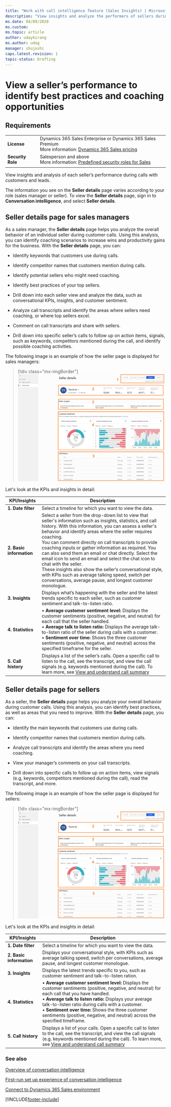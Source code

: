 ```yaml
---
title: "Work with call intelligence feature (Sales Insights) | MicrosoftDocs"
description: "View insights and analyze the performers of sellers during calls with customer to improve sales and generate revenue."
ms.date: 04/09/2020
ms.custom: 
ms.topic: article
author: udaykirang
ms.author: udag
manager: shujoshi
caps.latest.revision: 1
topic-status: Drafting
---
```

# View a seller’s performance to identify best practices and coaching opportunities  

## Requirements
|  | |
|-----------------------|---------|
| **License** | Dynamics 365 Sales Enterprise or Dynamics 365 Sales Premium <br>More information: [Dynamics 365 Sales pricing](https://dynamics.microsoft.com/sales/pricing/) |
| **Security Role** | Salesperson and above <br>  More information: [Predefined security roles for Sales](security-roles-for-sales.md)|
|||


View insights and analysis of each seller’s performance during calls with customers and leads. 

The information you see on the **Seller details** page varies according to your role (sales manager or seller). To view the **Seller details** page, sign in to **Conversation intelligence**, and select **Seller details**.

## Seller details page for sales managers

As a sales manager, the **Seller details** page helps you analyze the overall behavior of an individual seller during customer calls. Using this analysis, you can identify coaching scenarios to increase wins and productivity gains for the business. With the **Seller details** page, you can:

- Identify keywords that customers use during calls.

- Identify competitor names that customers mention during calls.

- Identify potential sellers who might need coaching.

- Identify best practices of your top sellers.

- Drill down into each seller view and analyze the data, such as conversational KPIs, insights, and customer sentiment.

- Analyze call transcripts and identify the areas where sellers need coaching, or where top sellers excel.

- Comment on call transcripts and share with sellers.

- Drill down into specific seller’s calls to follow up on action items, signals, such as keywords, competitors mentioned during the call, and identify possible coaching activities.

The following image is an example of how the seller page is displayed for sales managers:

> [!div class="mx-imgBorder"]
> ![Conversation intelligence seller details view for managers](media/si-app-seller-details-managers.png "Conversation intelligence seller details view for managers")

Let's look at the KPIs and insights in detail:

|KPI/Insights|Description|
|------------|-----------|
|**1. Date filter**|Select a timeline for which you want to view the data.|
|**2. Basic information**|Select a seller from the drop-down list to view that seller's information such as insights, statistics, and call history. With this information, you can assess a seller's behavior and identify areas where the seller requires coaching.<br>You can comment directly on call transcripts to provide coaching inputs or gather information as required. You can also send them an email or chat directly. Select the email icon to send an email and select the chat icon to chat with the seller.<br>These insights also show the seller’s conversational style, with KPIs such as average talking speed, switch per conversations, average pause, and longest customer monologue.|
|**3. Insights**|Displays what’s happening with the seller and the latest trends specific to each seller, such as customer sentiment and talk-to-listen ratio.|
|**4. Statistics** |•	**Average customer sentiment level:** Displays the customer sentiments (positive, negative, and neutral) for each call that the seller handled.<br>•	**Average talk to listen ratio:** Displays the average talk-to-listen ratio of the seller during calls with a customer.<br>•  **Sentiment over time:** Shows the three customer sentiments (positive, negative, and neutral) across the specified timeframe for the seller.|
|**5. Call history**|Displays a list of the seller’s calls. Open a specific call to listen to the call, see the transcript, and view the call signals (e.g. keywords mentioned during the call). To learn more, see [View and understand call summary](../sales/view-and-understand-call-summary.md)|

## Seller details page for sellers

As a seller, the **Seller details** page helps you analyze your overall behavior during customer calls. Using this analysis, you can identify best practices, as well as areas that you need to improve. With the **Seller details** page, you can:

-	Identify the main keywords that customers use during calls.

-	Identify competitor names that customers mention during calls.

-	Analyze call transcripts and identify the areas where you need coaching.

-	View your manager’s comments on your call transcripts.

-	Drill down into specific calls to follow up on action items, view signals (e.g, keywords, competitors mentioned during the call), read the transcript, and more.

The following image is an example of how the seller page is displayed for sellers:

> [!div class="mx-imgBorder"]
> ![Conversation intelligence seller details view for sellers](media/si-app-seller-details-seller.png "Conversation intelligence seller details view for sellers")

Let's look at the KPIs and insights in detail:

|KPI/Insights|Description|
|------------|-----------|
|**1. Date filter**|Select a timeline for which you want to view the data.|
|**2. Basic information**|Displays your conversational style, with KPIs such as average talking speed, switch per conversations, average pause, and longest customer monologue.|
|**3. Insights**|Displays the latest trends specific to you, such as customer sentiment and talk-to-listen ration.|
|**4. Statistics** |•	**Average customer sentiment level:** Displays the customer sentiments (positive, negative, and neutral) for each call that you have handled.<br>•	**Average talk to listen ratio:** Displays your average talk-to-listen ratio during calls with a customer.<br>•  **Sentiment over time:** Shows the three customer sentiments (positive, negative, and neutral) across the specified timeframe.|
|**5. Call history**|Displays a list of your calls. Open a specific call to listen to the call, see the transcript, and view the call signals (e.g. keywords mentioned during the call). To learn more, see [View and understand call summary](../sales/view-and-understand-call-summary.md)|

### See also

[Overview of conversation intelligence](dynamics365-sales-insights-app.md)

[First-run set up experience of conversation intelligence](fre-setup-sales-insight-app.md)

[Connect to Dynamics 365 Sales environment](connect-dynamics365-sales-environment.md)


[!INCLUDE[footer-include](../includes/footer-banner.md)]
